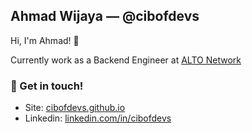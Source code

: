 ## Ahmad Wijaya — @cibofdevs

Hi, I'm Ahmad! 👋

Currently work as a Backend Engineer at [ALTO Network](https://alto.co.id/)
  
### 💬 Get in touch!
- Site: [cibofdevs.github.io](https://cibofdevs.github.io)
- Linkedin: [linkedin.com/in/cibofdevs](https://www.linkedin.com/in/cibofdevs)
